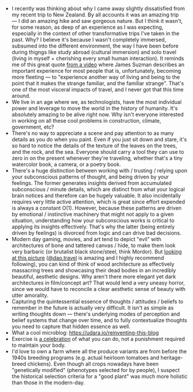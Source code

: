 - I recently was thinking about why I came away slightly dissatisfied from my recent trip to New Zealand. By all accounts it was an amazing trip — I did an amazing hike and saw gorgeous nature. But I think it wasn't, for some reason, as deep of an experience as I was expecting, especially in the context of other transformative trips I've taken in the past. Why? I believe it's because I wasn't completely immersed, subsumed into the different environment, the way I have been before during thigngs like study abroad (cultural immersion) and solo travel (living in myself + cherishing every small human interaction). It reminds me of this great quote [from a video](https://www.youtube.com/watch?v=P4SDBVaUboc) where James Suzman describes an important experience for most people that is, unfortunately, becoming more fleeting — to "experience another way of living and being to the point that it makes the strange familiar, and the familiar strange". That's one of the most visceral impacts of travel, and I never got that this time around.
- We live in an age where we, as technologists, have the most individual power and leverage to move the world in the history of humanity. It's absolutely amazing to be alive right now. Why isn't everyone interested in working on all these cool problems in construction, climate, government, etc?
- There's no way to appreciate a scene and pay attention to as many details as you do when you paint. Even if you just sit down and stare, it's so hard to notice the details of the texture of the leaves on the trees, and the rock, and the sea. Everyone should carry a tool they can use to zero in on the present whenever they're traveling, whether that's a tiny watercolor book, a camera, or a poetry book.
- There's a huge distinction between working with / trusting / relying upon your subconscious patterns of thought, and being driven by your feelings. The former generates insights derived from accumulated subconscious / minute details, which are distinct from what your logical brain notices and therefore can be hugely valuable. It also incidentally requires very little active attention, which is great since effort expended is always a constant O(1). However, because these patterns are driven by emotional / instinctive machinery that might not apply to a given situation, understanding how your subconscious works is critical to applying its insights effectively. That's why the latter (being entirely driven by feelings) is divorced from logic and can drive bad decisions.
- Modern day gaming, movies, and art tend to depict "evil" with architectures of bone and tattered canvas / hide, to make them look very barbaric (or brutalist black stone/steel, think Mordor). But [looking at this picture](https://www.instagram.com/p/Cjz71ckKgQO/?igshid=YmMyMTA2M2Y=) ([@dao.travel](https://www.instagram.com/dao.travel/) is amazing and I highly recommend following), you can kind of think of wood architecture as effectively massacring trees and showcasing their dead bodies in an incredibly beautiful, aesthetic designs. Why aren't there more elegant yet dark architectures in film/concept art? That would lend a very uneasy horror, since we would have to reconcile a clear aesthetic sense of beauty with utter amorality.
- Capturing the quintessential essence of thoughts / attitudes / beliefs to remember in the future is actually very difficult. It isn't as simple as writing thoughts down — there's underlying modes of perception and belief systems that change over time, and to fully contextualize thoughts you need to capture that hidden essence as well.
- What a cool microblog: https://udara.io/reinventing-this-blog
- Exercise is [a celebration](https://external-preview.redd.it/VDPvosbeTFKlG1CXSzynW6L-ifguJBMw8TFBeshnX68.jpg?auto=webp&s=88c3da021cc0f3003992ddc6e5904221ceb0c119) of what you can do, not a punishment required to maintain your body.
- I'd love to own a farm where all the produce variants are from before the 1940s breeding programs (e.g. actual heirloom tomatoes and heritage-breed chickens). Even though all crops nowadays have been "genetically modified" (phenotypes selected for by people), I suspect the historical selection criteria for a "good plant" was much more holistic than those in the modern-day.
